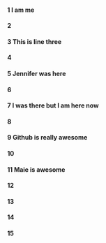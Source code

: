 #### 1 I am me
#### 2
#### 3 This is line three
#### 4
#### 5 Jennifer was here 
#### 6
#### 7 I was there but I am here now
#### 8
#### 9 Github is really awesome
#### 10
#### 11 Maie is awesome
#### 12
#### 13
#### 14
#### 15